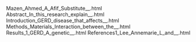 Mazen_Ahmed_A_Afif_Substitute__.html
Abstract_In_this_research_explain__.html
Introduction_GERD_disease_that_affects__.html
Methods_Materials_Interaction_between_the__.html
Results_1_GERD_A_genetic__.html
References1_Lee_Annemarie_L_and__.html